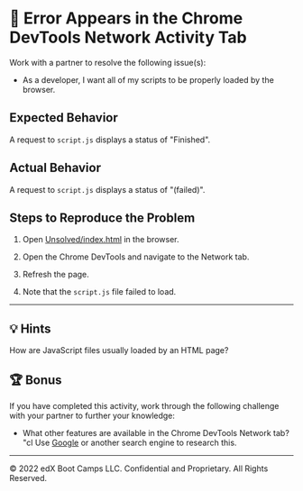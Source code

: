 # 🐛 Error Appears in the Chrome DevTools Network Activity Tab

Work with a partner to resolve the following issue(s):

* As a developer, I want all of my scripts to be properly loaded by the browser.

## Expected Behavior

A request to `script.js` displays a status of "Finished".

## Actual Behavior

A request to `script.js` displays a status of "(failed)".

## Steps to Reproduce the Problem

1. Open [Unsolved/index.html](./Unsolved/index.html) in the browser.

2. Open the Chrome DevTools and navigate to the Network tab.

3. Refresh the page.

4. Note that the `script.js` file failed to load.

---

## 💡 Hints

How are JavaScript files usually loaded by an HTML page?

## 🏆 Bonus

If you have completed this activity, work through the following challenge with your partner to further your knowledge:

* What other features are available in the Chrome DevTools Network tab?
"cl
Use [Google](https://www.google.com) or another search engine to research this.

---
© 2022 edX Boot Camps LLC. Confidential and Proprietary. All Rights Reserved.
